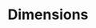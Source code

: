 ---
bigquery: https://console.cloud.google.com/bigquery?p=covid-19-dimensions-ai&page=table&d=data&t=publications
contributors: Digital Science, https://www.digital-science.com/
cost: Free for personal, non-commercial use.
description: Dimensions contains more than 100 million publications, ranging from
  articles published in scholarly journals, books and book chapters, to preprints
  and conference proceedings. All publications are contextualized with linked data
  sets, funding, publications, patents, clinical trials, and policy documents. You
  can also view associated categories, funders, institutions, and researcher profiles.
documentation: https://docs.dimensions.ai/bigquery/index.html
last_edit: 04/12/2022, 08:48:19
location: https://www.dimensions.ai/products/free/
maintained_by: Digital Science, https://www.digital-science.com/
schema_fields:
- labels
- journal
- granted_date
- id
- gender
- isbn
- categories
- associated_publication_arxiv_id
- date_imported_gbq
- inventor_names
- expiration_year
- repository_name
- associated_publication_id
- supporting_grant_ids
- funding_amount
- jurisdiction
- researcher_ids
- acronyms
- pmid
- status
- foa_number
- parent_id
- description
- end_date
- book_title
- funding_nzd
- associated_publication_doi
- granted_year
- funding_eur
- conditions
- arxiv_id
- citation_string
- date_modified
- repository_id
- filing_date
- cpc
- category_uoa
- types
- family_id
- publisher
- funder_org_countries
- citations
- priority_date
- family_members_ids
- grant_number
- funding_jpy
- conference
- date_print
- assignee_orgs
- citations_count
- type
- research_orgs
- subtitles
- repository_url
- funding_gbp
- associated_publication_pmid
- date_online
- legal_status
- date
- funder_org_acronyms
- proceedings_title
- funding_details
- relationships
- original_assignee
- acronym
- editors
- wikipedia_url
- category_icrp_ct
- volume
- pmcid
- funding_currency
- associated_grant_ids
- funding_chf
- acknowledgements
- funder_org_state_codes
- publication_year
- start_date
- reference_ids
- open_access_categories
- funder_countries
- funding_aud
- date_normal
- current_assignee
- filing_status
- investigators
- kind
- license
- pages
- address
- priority_year
- category_bra
- metrics
- start_year
- end_year
- research_org_countries
- established
- family_count
- research_org_state_codes
- embargo_date
- active_years
- linkout
- interventions
- links
- filing_year
- original_title
- phase
- funder_org
- expiration_date
- abstract
- organisation_details
- category_rcdc
- altmetrics
- language
- resulting_publication_doi
- mesh_terms
- category_sdg
- research_org_city_names
- research_org_country_names
- cited_by_ids
- aliases
- research_org_cities
- funder_org_cities
- current_assignee_orgs
- current_assignee_countries
- original_assignee_countries
- funder_orgs
- category_hrcs_hc
- brief_title
- funding_usd
- funding_cny
- resulting_publication_ids
- original_assignee_orgs
- legal_events
- publication_date
- email_address
- created_date
- mesh_headings
- assignee_countries
- registry
- category_hra
- issue
- patent_ids
- original_abstract
- clinical_trial_ids
- title
- date_inserted
- journal_lists
- external_ids
- eisbn
- category_hrcs_rac
- research_org_state_names
- open_access_categories_v2
- book_series_title
- publication_ids
- category_for
- name
- concepts
- funding_cad
- year
- application_number
- source_id
- ipcr
- category_icrp_cso
- authors
- doi
shortname: dimensions
tags:
- scholarly literature
- patents
- funding
- clinical trials
- academic profiles
terms_of_use: 'Use of both the Dimensions COVID-19 dataset and full Dimensions dataset
  are subject to the Dimensions Terms of use: https://www.dimensions.ai/policies-terms-legal '
title: Dimensions
uuid: dcff88bd-fe6b-4fdb-8159-809bf9d7bc1c
---